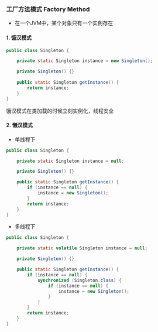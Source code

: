 ### 工厂方法模式 Factory Method
* 在一个JVM中，某个对象只有一个实例存在

#### 1. 饿汉模式
```java
public class Singleton {

    private static Singleton instance = new Singleton();

    private Singleton() {}
    
    public static Singleton getInstance() {
        return instance;
    }
}
```

饿汉模式在类加载的时候立刻实例化，线程安全


#### 2. 懒汉模式
* 单线程下

```java
public class Singleton {

    private static Singleton instance = null;

    private Singleton() {}

    public static Singleton getInstance() {
        if (instance == null) {
            instance = new Singleton();
        }
        return instance;
    }
}
```

* 多线程下

```java
public class Singleton {

    private static volatile Singleton instance = null;

    private Singleton() {}

    public static Singleton getInstance() {
        if (instance == null) {
            synchronized (Singleton.class) {
                if (instance == null) {
                    instance = new Singleton();
                }
            }
        }
        return instance;
    }
}
```

